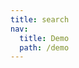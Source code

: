 ```yaml
---
title: search
nav:
  title: Demo
  path: /demo
---
```


<code src="../../examples/search.tsx"></code>
